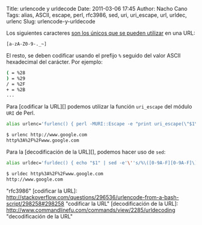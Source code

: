 Title: urlencode y urldecode
Date: 2011-03-06 17:45
Author: Nacho Cano
Tags: alias, ASCII, escape, perl, rfc3986, sed, uri, uri_escape, url, urldec, urlenc
Slug: urlencode-y-urldecode

Los siguientes caracteres [son los únicos que se pueden utilizar][] en
una URL:

```bash
[a-zA-Z0-9-._~]
```

El resto, se deben codificar usando el prefijo `%` seguido del valor
ASCII hexadecimal del carácter. Por ejemplo:

```bash
( = %28
) = %29
/ = %2F
+ = %2B
...
```

Para [codificar la URL][] podemos utilizar la función `uri_escape` del
módulo `URI` de Perl.

```bash
alias urlenc='furlenc() { perl -MURI::Escape -e "print uri_escape(\"$1\").\"\n\";"; }; furlenc'
```

```bash
$ urlenc http://www.google.com
http%3A%2F%2Fwww.google.com
```

Para la [decodificación de la URL][], podemos hacer uso de `sed`:

```bash
alias urldec='furldec() { echo "$1" | sed -e'\''s/%\([0-9A-F][0-9A-F]\)/\\\\\x\1/g'\'' | xargs echo -e; }; furldec'
```

```bash
$ urldec http%3A%2F%2Fwww.google.com
http://www.google.com
```

  [son los únicos que se pueden utilizar]: http://tools.ietf.org/html/rfc3986#section-2.3
    "son los únicos que se pueden utilizar"
    "rfc3986"
  [codificar la URL]: http://stackoverflow.com/questions/296536/urlencode-from-a-bash-script/298258#298258
    "codificar la URL"
  [decodificación de la URL]: http://www.commandlinefu.com/commands/view/2285/urldecoding
    "decodificación de la URL"
